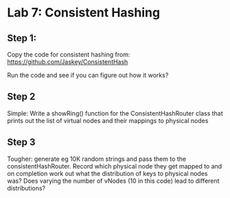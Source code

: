 # Lab 7: Consistent Hashing

## Step 1:
Copy the code for consistent hashing from:
https://github.com/Jaskey/ConsistentHash

Run the code and see if you can figure out how it works?

## Step 2
Simple: Write a showRing() function for the ConsistentHashRouter class that prints out the list of virtual nodes and their mappings to physical nodes

## Step 3
Tougher: generate eg 10K random strings and pass them to the consistentHashRouter. Record which physical node they get mapped to and on completion work out what the distribution of keys to physical nodes was? Does varying the number of vNodes (10 in this code) lead to different distributions?
